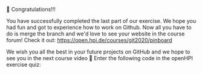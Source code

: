 🥳 Congratulations!!!

You have successfully completed the last part of our exercise. We hope you had fun and got to experience how to work on Github. Now all you have to do is merge the branch and we'd love to see your website in the course forum! Check it out: https://open.hpi.de/courses/git2020/pinboard

We wish you all the best in your future projects on GitHub and we hope to see you in the next course video 🤩 Enter the following code in the openHPI exercise quiz:
